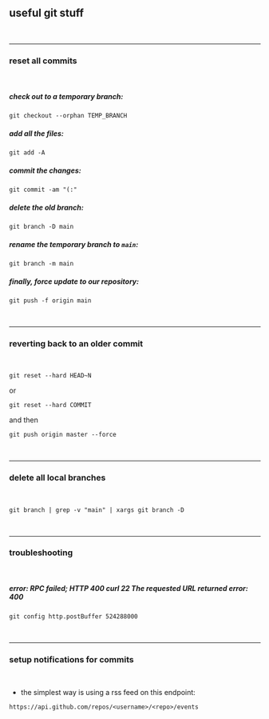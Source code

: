 ## useful git stuff

<br>

---

### reset all commits

<br>

##### check out to a temporary branch:

```
git checkout --orphan TEMP_BRANCH
```

##### add all the files:

```
git add -A
```

##### commit the changes:

```
git commit -am "(:"
```

##### delete the old branch:

```
git branch -D main
```

##### rename the temporary branch to `main`:

```
git branch -m main
```

##### finally, force update to our repository:

```
git push -f origin main
```

<br>

---

### reverting back to an older commit

<br>

```shell
git reset --hard HEAD~N
```

or

```shell
git reset --hard COMMIT
```

and then

```shell
git push origin master --force
```


<br>


---

### delete all local branches

<br>

```shell
git branch | grep -v "main" | xargs git branch -D 
```

<br>

---

### troubleshooting

<br>

##### error: RPC failed; HTTP 400 curl 22 The requested URL returned error: 400

```shell
git config http.postBuffer 524288000
```

<br>

---

### setup notifications for commits

<br>

* the simplest way is using a rss feed on this endpoint:
  
```
https://api.github.com/repos/<username>/<repo>/events
```

